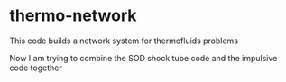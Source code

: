 # thermo-network
This code builds a network system for thermofluids problems

Now I am trying to combine the SOD shock tube code and the impulsive code together
